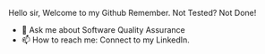 Hello sir, Welcome to my Github
Remember. Not Tested? Not Done!

- 💬 Ask me about Software Quality Assurance
- 📫 How to reach me: Connect to my LinkedIn.
